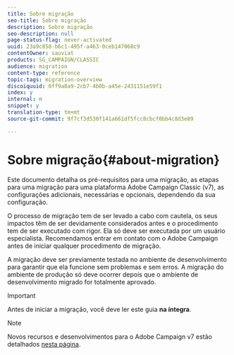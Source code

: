```yaml
---
title: Sobre migração
seo-title: Sobre migração
description: Sobre migração
seo-description: null
page-status-flag: never-activated
uuid: 23a9c858-b6c1-495f-a463-0ceb147068c9
contentOwner: sauviat
products: SG_CAMPAIGN/CLASSIC
audience: migration
content-type: reference
topic-tags: migration-overview
discoiquuid: 0ff9a8a9-2cb7-4b0b-a45e-2431151e59f1
index: y
internal: n
snippet: y
translation-type: tm+mt
source-git-commit: 9f7cf3d530f141a661df5fcc8cbcf0bb4c8d3e89

---
```



# Sobre migração{#about-migration}

Este documento detalha os pré-requisitos para uma migração, as etapas para uma migração para uma plataforma Adobe Campaign Classic (v7), as configurações adicionais, necessárias e opcionais, dependendo da sua configuração.

O processo de migração tem de ser levado a cabo com cautela, os seus impactos têm de ser devidamente considerados antes e o procedimento tem de ser executado com rigor. Ela só deve ser executada por um usuário especialista. Recomendamos entrar em contato com o Adobe Campaign antes de iniciar qualquer procedimento de migração.

A migração deve ser previamente testada no ambiente de desenvolvimento para garantir que ela funcione sem problemas e sem erros. A migração do ambiente de produção só deve ocorrer depois que o ambiente de desenvolvimento migrado for totalmente aprovado.

>[!IMPORTANT]
>
>Antes de iniciar a migração, você deve ler este guia **na íntegra**.

>[!NOTE]
>
>Novos recursos e desenvolvimentos para o Adobe Campaign v7 estão detalhados [nesta página](https://docs.campaign.adobe.com/doc/AC/en/RN.html).
